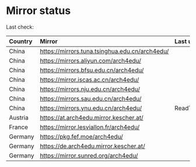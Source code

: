 <script src="./time.js"></script>
# Mirror status
Last check: <script type="text/javascript">localize(1687249299.2355046);</script>

|Country|Mirror|Last update|
|:------|:-----|:----------|
|China|https://mirrors.tuna.tsinghua.edu.cn/arch4edu/|<script type="text/javascript">localize(1687199613);</script>|
|China|https://mirrors.aliyun.com/arch4edu/|<script type="text/javascript">localize(1687156345);</script>|
|China|https://mirrors.bfsu.edu.cn/arch4edu/|<script type="text/javascript">localize(1687199613);</script>|
|China|https://mirror.iscas.ac.cn/arch4edu/|<script type="text/javascript">localize(1687199613);</script>|
|China|https://mirrors.nju.edu.cn/arch4edu/|<script type="text/javascript">localize(1687199613);</script>|
|China|https://mirrors.sau.edu.cn/arch4edu/|<script type="text/javascript">localize(1673850842);</script>|
|China|https://mirrors.ynu.edu.cn/arch4edu/|ReadTimeout|
|Austria|https://at.arch4edu.mirror.kescher.at/|<script type="text/javascript">localize(1687199613);</script>|
|France|https://mirror.lesviallon.fr/arch4edu/|<script type="text/javascript">localize(1687199613);</script>|
|Germany|https://pkg.fef.moe/arch4edu/|<script type="text/javascript">localize(1687199613);</script>|
|Germany|https://de.arch4edu.mirror.kescher.at/|<script type="text/javascript">localize(1687199613);</script>|
|Germany|https://mirror.sunred.org/arch4edu/|<script type="text/javascript">localize(1687199613);</script>|

<script src="./tablefilter/tablefilter.js"></script>
<script src="./table.js"></script>